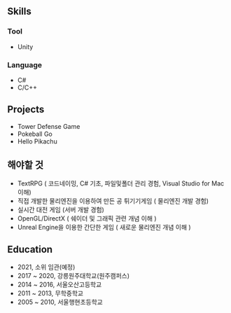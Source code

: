 ## Skills 

### Tool 

- Unity

### Language 

- C#
- C/C++

## Projects

- Tower Defense Game
- Pokeball Go
- Hello Pikachu

## 해야할 것

- TextRPG ( 코드네이밍, C# 기초, 파일및폴더 관리 경험, Visual Studio for Mac 이해)
- 직접 개발한 물리엔진을 이용하여 만든 공 튀기기게임 ( 물리엔진 개발 경험)
- 실시간 대전 게임 (서버 개발 경험)
- OpenGL/DirectX ( 쉐이더 및 그래픽 관련 개념 이해 )
- Unreal Engine을 이용한 간단한 게임 ( 새로운 물리엔진 개념 이해 )

## Education

- 2021, 소위 임관(예정)
- 2017 ~ 2020, 강릉원주대학교(원주캠퍼스)
- 2014 ~ 2016, 서울오산고등학교
- 2011 ~ 2013, 무학중학교
- 2005 ~ 2010, 서울행현초등학교